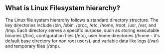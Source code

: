 ## What is Linux Filesystem hierarchy?
The Linux file system hierarchy follows a standard directory structure. The key directories include /bin, /sbin, /proc, /etc, /home, /root, /usr, /var, and /tmp. Each directory serves a specific purpose, such as storing executable binaries (/bin), configuration files (/etc), user home directories (/home - it's default base directory for non root users), and variable data like logs (/var) and temporary files (/tmp).

